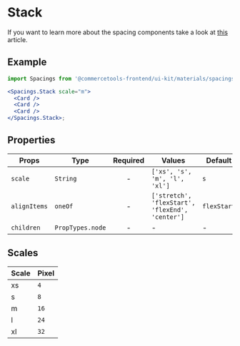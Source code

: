 # Stack

If you want to learn more about the spacing components take a look at
[this](https://medium.com/eightshapes-llc/space-in-design-systems-188bcbae0d62)
article.

## Example

```jsx
import Spacings from '@commercetools-frontend/ui-kit/materials/spacings';

<Spacings.Stack scale="m">
  <Card />
  <Card />
  <Card />
</Spacings.Stack>;
```

## Properties

| Props        | Type             | Required | Values                                          | Default     |
| ------------ | ---------------- | :------: | ----------------------------------------------- | ----------- |
| `scale`      | `String`         |    -     | `['xs', 's', 'm', 'l', 'xl']`                   | `s`         |
| `alignItems` | `oneOf`          |    -     | `['stretch', 'flexStart', 'flexEnd', 'center']` | `flexStart` |
| `children`   | `PropTypes.node` |    -     | -                                               | -           |

## Scales

| Scale | Pixel |
| :---- | :---- |
| xs    | `4`   |
| s     | `8`   |
| m     | `16`  |
| l     | `24`  |
| xl    | `32`  |
